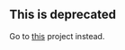 ## This is deprecated
Go to [this](https://github.com/lighttigerXIV/SimpleMP-Compose) project instead.
